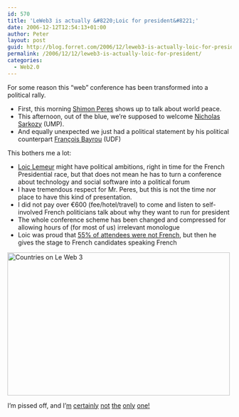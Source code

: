 ```yaml
---
id: 570
title: 'LeWeb3 is actually &#8220;Loic for president&#8221;'
date: 2006-12-12T12:54:13+01:00
author: Peter
layout: post
guid: http://blog.forret.com/2006/12/leweb3-is-actually-loic-for-president/
permalink: /2006/12/12/leweb3-is-actually-loic-for-president/
categories:
  - Web2.0
---
```

For some reason this &#8220;web&#8221; conference has been transformed into a political rally. 

  * First, this morning [Shimon Peres](http://nobelprize.org/nobel_prizes/peace/laureates/1994/peres-bio.html) shows up to talk about world peace.
  * This afternoon, out of the blue, we&#8217;re supposed to welcome [Nicholas Sarkozy](http://en.wikipedia.org/wiki/Nicolas_Sarkozy) (UMP).
  * And equally unexpected we just had a political statement by his political counterpart [François Bayrou](http://en.wikipedia.org/wiki/Fran%C3%A7ois_Bayrou) (UDF)

This bothers me a lot:

  * [Loic Lemeur](http://www.loiclemeur.com/) might have political ambitions, right in time for the French Presidential race, but that does not mean he has to turn a conference about technology and social software into a political forum
  * I have tremendous respect for Mr. Peres, but this is not the time nor place to have this kind of presentation.
  * I did not pay over &euro;600 (fee/hotel/travel) to come and listen to self-involved French politicians talk about why they want to run for president
  * The whole conference scheme has been changed and compressed for allowing hours of (for most of us) irrelevant monologue
  * Loic was proud that [55% of attendees were not French](http://www.leweb3.com/leweb3/2006/12/36_countries_co.html), but then he gives the stage to French candidates speaking French

[<img loading="lazy" src="http://static.flickr.com/144/320399810_d98ca2c998.jpg" width="500" height="321" alt="Countries on Le Web 3" />](http://www.flickr.com/photos/pforret/320399810/ "Photo Sharing")

I&#8217;m pissed off, and I&#8217;[m](http://blog.businessquests.com/2006/12/le_web_3_hacked.html) [certainly](http://crueltobekind.org/archive/2006-12-12/loic_lemeur_betraying_1000_att) [not](http://blogs.opml.org/tommorris/2006/12/12) [the](http://blogs.telegraph.co.uk/technology/shanerichmond/december06/whyarewehere.htm) [only](http://www.sierralog.com/stories/3056857/) [one](http://www.cjung.info/wordpress/?p=86)[!](http://druppels.be/oudedruppels/2006/12/le_web_3_old_fa_1.shtml)